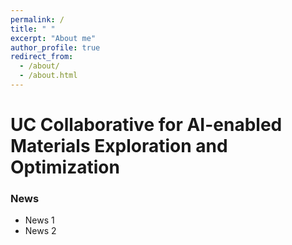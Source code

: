 ```yaml
---
permalink: /
title: " "
excerpt: "About me"
author_profile: true
redirect_from: 
  - /about/
  - /about.html
---
```




# UC Collaborative for AI-enabled Materials Exploration and Optimization

### News
- News 1
- News 2